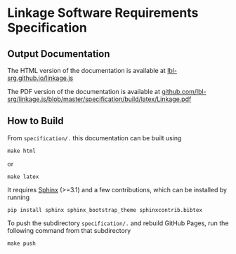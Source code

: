 # Linkage Software Requirements Specification

## Output Documentation


The HTML version of the documentation is available at
[lbl-srg.github.io/linkage.js](https://lbl-srg.github.io/linkage.js)

The PDF version of the documentation is available at
[github.com/lbl-srg/linkage.js/blob/master/specification/build/latex/Linkage.pdf](https://github.com/lbl-srg/linkage.js/blob/master/specification/build/latex/Linkage.pdf)

## How to Build

From `specification/.` this documentation can be built using

```
make html
```

or

```
make latex
```

It requires [Sphinx](http://www.sphinx-doc.org) (>=3.1) and a few contributions, which can be installed by running

```
pip install sphinx sphinx_bootstrap_theme sphinxcontrib.bibtex
```

To push the subdirectory `specification/.` and rebuild GitHub Pages, run the following command from that subdirectory

```
make push
```